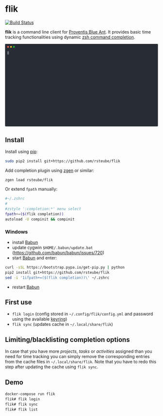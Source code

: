 # flik

[![Build Status](https://travis-ci.org/rsteube/flik.svg?branch=master)](https://travis-ci.org/rsteube/flik)

**flik** is a command line client for [Proventis Blue Ant](https://www.proventis.net/de/). It provides basic time tracking functionalities using dynamic [zsh command completion](https://github.com/zsh-users/zsh-completions/blob/master/zsh-completions-howto.org).

![demo](demo.svg)

## Install

Install using [pip](https://pip.pypa.io/en/stable/):
```sh
sudo pip2 install git+https://github.com/rsteube/flik
```

Add completion plugin using [zgen](https://github.com/tarjoilija/zgen) or similar:
```
zgen load rsteube/flik
```

Or extend `fpath` manually:
```sh
#~/.zshrc
#
#zstyle ':completion:*' menu select
fpath+=($(flik completion))
autoload -U compinit && compinit
```

### Windows

- install [Babun]
- update cygwin `$HOME/.babun/update.bat` (https://github.com/babun/babun/issues/720)
- start [Babun] and enter:

```bash
curl -sSL https://bootstrap.pypa.io/get-pip.py | python
pip2 install git+https://github.com/rsteube/flik
sed -i '1ifpath+=($(flik completion))\' ~/.zshrc
```
- restart [Babun]

## First use

- `flik login` (config stored in `~/.config/flik/config.yml` and password using the available [keyring](https://github.com/jaraco/keyring/))
- `flik sync` (updates cache in `~/.local/share/flik`)

## Limiting/blacklisting completion options
In case that you have more _projects_, _tasks_ or _activities_ assigned than you need for time tracking you can simply remove the corresponding entries from the cache files in `~/.local/share/flik`. Note that you have to redo this step after updating the cache using `flik sync`.

## Demo

```sh
docker-compose run flik
flik# flik login
flik# flik sync
flik# flik list
```

[Babun]:https://babun.github.io/
